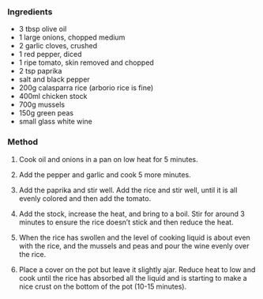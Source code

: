 ### Ingredients

* 3 tbsp olive oil
* 1 large onions, chopped medium
* 2 garlic cloves, crushed
* 1 red pepper, diced
* 1 ripe tomato, skin removed and chopped
* 2 tsp paprika
* salt and black pepper
* 200g calasparra rice (arborio rice is fine)
* 400ml chicken stock
* 700g mussels
* 150g green peas
* small glass white wine

### Method

1. Cook oil and onions in a pan on low heat for 5 minutes.

2. Add the pepper and garlic and cook 5 more minutes.

3. Add the paprika and stir well. Add the rice and stir well, until it is all evenly colored and then add the tomato.

4. Add the stock, increase the heat, and bring to a boil. Stir for around 3 minutes to ensure the rice doesn’t stick
and then reduce the heat.

5. When the rice has swollen and the level of cooking liquid is about even with the rice, and the mussels and peas
and pour the wine evenly over the rice.

6. Place a cover on the pot but leave it slightly ajar. Reduce heat to low and cook until the rice has absorbed 
all the liquid and is starting to make a nice crust on the bottom of the pot (10-15 minutes).


